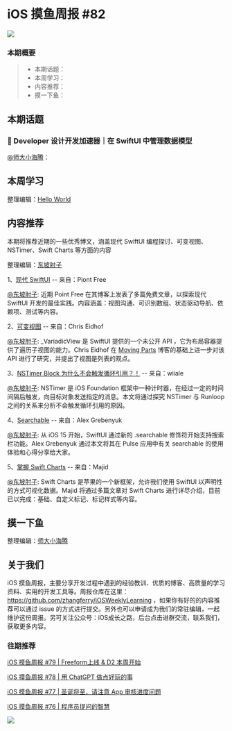# iOS 摸鱼周报 #82

![](https://cdn.zhangferry.com/Images/moyu_weekly_cover.jpeg)

### 本期概要

> * 本期话题：
> * 本周学习：
> * 内容推荐：
> * 摸一下鱼：

## 本期话题

###  Developer 设计开发加速器｜在 SwiftUI 中管理数据模型

[@师大小海腾](https://juejin.cn/user/782508012091645/posts)：

## 本周学习

整理编辑：[Hello World](https://juejin.cn/user/2999123453164605/posts)



## 内容推荐

 本期将推荐近期的一些优秀博文，涵盖现代 SwiftUI 编程探讨、可变视图、NSTimer、Swift Charts 等方面的内容

整理编辑：[东坡肘子](https://www.fatbobman.com/)

1、[现代 SwiftUI](https://www.pointfree.co/blog/posts/94-modern-swiftui-parent-child-communication "现代 SwiftUI") -- 来自：Piont Free

[@东坡肘子](https://www.fatbobman.com/): 近期 Point Free 在其博客上发表了多篇免费文章，以探索现代 SwiftUI 开发的最佳实践。内容涵盖：视图沟通、可识别数组、状态驱动导航、依赖项、测试等内容。

2、[可变视图](https://chris.eidhof.nl/post/variadic-views/ "可变视图") -- 来自：Chris Eidhof

[@东坡肘子](https://www.fatbobman.com/): _VariadicView 是 SwiftUI 提供的一个未公开 API ，它为布局容器提供了遍历子视图的能力。Chris Eidhof 在 [Moving Parts](https://movingparts.io/variadic-views-in-swiftui) 博客的基础上进一步对该 API 进行了研究，并提出了视图是列表的观点。

3、[NSTimer Block 为什么不会触发循环引用？！](https://juejin.cn/post/7194064273960599611 "NSTimer Block 为什么不会触发循环引用？！") -- 来自：wiiale

[@东坡肘子](https://www.fatbobman.com/): NSTimer 是 iOS Foundation 框架中一种计时器，在经过一定的时间间隔后触发，向目标对象发送指定的消息。本文将通过探究 NSTimer 与 Runloop 之间的关系来分析不会触发循环引用的原因。

4、[Searchable](https://kean.blog/post/pulse-search "Searchable") -- 来自：Alex Grebenyuk

[@东坡肘子](https://www.fatbobman.com/): 从 iOS 15 开始，SwiftUI 通过新的 .searchable 修饰符开始支持搜索栏功能。Alex Grebenyuk 通过本文将其在 Pulse 应用中有关 searchable 的使用体验和心得分享给大家。

5、[掌握 Swift Charts](https://swiftwithmajid.com/2023/01/26/mastering-charts-in-swiftui-custom-marks/ "掌握 Swift Charts") -- 来自：Majid

[@东坡肘子](https://www.fatbobman.com/): Swift Charts 是苹果的一个新框架，允许我们使用 SwiftUI 以声明性的方式可视化数据。Majid 将通过多篇文章对 Swift Charts 进行详尽介绍，目前已以完成：基础、自定义标记、标记样式等内容。

## 摸一下鱼

整理编辑：[师大小海腾](https://juejin.cn/user/782508012091645/posts)



## 关于我们

iOS 摸鱼周报，主要分享开发过程中遇到的经验教训、优质的博客、高质量的学习资料、实用的开发工具等。周报仓库在这里：https://github.com/zhangferry/iOSWeeklyLearning ，如果你有好的的内容推荐可以通过 issue 的方式进行提交。另外也可以申请成为我们的常驻编辑，一起维护这份周报。另可关注公众号：iOS成长之路，后台点击进群交流，联系我们，获取更多内容。

### 往期推荐

[iOS 摸鱼周报 #79 | Freeform上线 & D2 本周开始](https://mp.weixin.qq.com/s/HdEhmXt60853tzM6xiVUwA)

[iOS 摸鱼周报 #78 |  用 ChatGPT 做点好玩的事 ](https://mp.weixin.qq.com/s/27J4NguYRsxYWmff_6iDcg)

[iOS 摸鱼周报 #77 | 圣诞将至，请注意 App 审核进度问题](https://mp.weixin.qq.com/s/yYdGO1kRcwQJ3-z-aavHYA)

[iOS 摸鱼周报 #76 | 程序员提问的智慧](https://mp.weixin.qq.com/s/5chb-a9u7VMdLis1FG6B6Q)

![](https://cdn.zhangferry.com/Images/WechatIMG384.jpeg)
